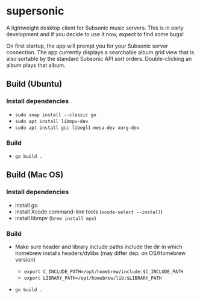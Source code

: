 # supersonic
A lightweight desktop client for Subsonic music servers. This is in early development and if you decide to use it now, expect to find some bugs!

On first startup, the app will prompt you for your Subsonic server connection. The app currently displays a searchable album grid view that is also sortable by the standard Subsonic API sort orders. Double-clicking an album plays that album.

## Build (Ubuntu)

### Install dependencies
* ``sudo snap install --classic go``
* ``sudo apt install libmpv-dev``
* ``sudo apt install gcc libegl1-mesa-dev xorg-dev``

### Build
* ``go build .``

## Build (Mac OS)

### Install dependencies
* install go
* install Xcode command-line tools (``xcode-select --install``)
* install libmpv (``brew install mpv``)

### Build
* Make sure header and library include paths include the dir in which homebrew installs headers/dylibs (may differ dep. on OS/Homebrew version)
  - ``export C_INCLUDE_PATH=/opt/homebrew/include:$C_INCLUDE_PATH``
  - ``export LIBRARY_PATH=/opt/homebrew/lib:$LIBRARY_PATH``

* ``go build .``
